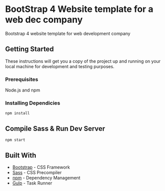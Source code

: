 # BootStrap 4 Website template for a web dec company

Bootstrap 4 website template for web development company  

## Getting Started

These instructions will get you a copy of the project up and running on your local machine for development and testing purposes. 

### Prerequisites

Node.js and npm


### Installing Dependicies

```
npm install
```

## Compile Sass & Run Dev Server

```
npm start
```

## Built With
* [Bootstrap](https://getbootstrap.com/) - CSS Framework 
* [Sass](https://sass-lang.com/) - CSS Precompiler
* [npm](https://www.npmjs.com/) - Dependency Management
* [Gulp](https://gulpjs.com/) - Task Runner 
